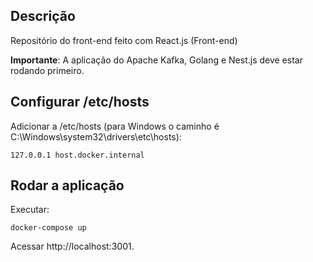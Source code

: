 ## Descrição

Repositório do front-end feito com React.js (Front-end)

**Importante**: A aplicação do Apache Kafka, Golang e Nest.js deve estar rodando primeiro.

## Configurar /etc/hosts

Adicionar a /etc/hosts (para Windows o caminho é C:\Windows\system32\drivers\etc\hosts):
```
127.0.0.1 host.docker.internal
```

## Rodar a aplicação

Executar:

```
docker-compose up
```

Acessar http://localhost:3001.

